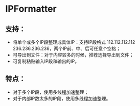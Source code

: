 # IPFormatter

## 支持：
* 将单个或多个IP段整理成具体IP：支持IP段格式 112.112.112.112 236.236.236.236，两个IP前、中、后可任意个空格；
* 可导出到文件：对于内容较多的时候，推荐选择导出到文件；
* 可复制粘贴输入IP段和输出的IP。

## 特点：
* 对于多个IP段，使用多线程加速整理；
* 对于内部IP数太多的IP段，使用多线程加速整理。
